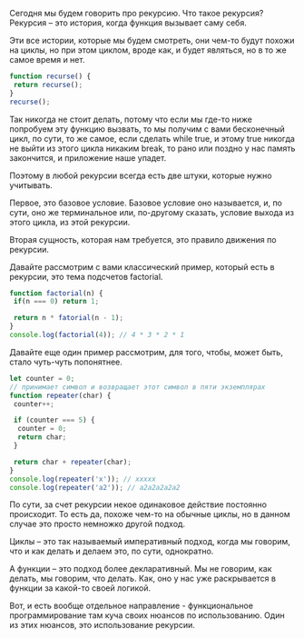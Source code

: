 Сегодня мы будем говорить про рекурсию. Что такое рекурсия? Рекурсия – это история, когда функция вызывает саму себя.

Эти все истории, которые мы будем смотреть, они чем-то будут похожи на циклы, но при этом циклом, вроде как,
и будет являться, но в то же самое время и нет.
```js
function recurse() {
 return recurse();
}
recurse();
```
Так никогда не стоит делать, потому что если мы где-то ниже попробуем эту функцию вызвать, то мы получим с вами бесконечный цикл, по сути, то же самое, если сделать while true, и этому true никогда не выйти из этого цикла никаким break, то рано или поздно у нас память закончится, и приложение наше упадет.

Поэтому в любой рекурсии всегда есть две штуки, которые нужно учитывать.

Первое, это базовое условие. Базовое условие оно называется, и, по сути, оно же терминальное или, по-другому сказать, условие выхода из этого цикла, из этой рекурсии.

Вторая сущность, которая нам требуется, это правило движения по рекурсии. 

Давайте рассмотрим с вами классический пример, который есть в рекурсии, это тема подсчетов factorial.
```js
function factorial(n) {
 if(n === 0) return 1;

 return n * fatorial(n - 1);
}
console.log(factorial(4)); // 4 * 3 * 2 * 1
```


Давайте еще один пример рассмотрим, для того, чтобы, может быть, стало чуть-чуть попонятнее. 
```js
let counter = 0;
// принимает символ и возвращает этот символ в пяти экземплярах
function repeater(char) {
 counter++;

 if (counter === 5) {
  counter = 0;
  return char;
 }

 return char + repeater(char);
}
console.log(repeater('x')); // xxxxx
console.log(repeater('a2')); // a2a2a2a2a2
```

По сути, за счет рекурсии некое одинаковое действие постоянно происходит. То есть да, похоже чем-то на обычные циклы, но в данном случае это просто немножко другой подход. 

Циклы – это так называемый императивный подход, когда мы говорим, что и как делать и делаем это, по сути, однократно.

А функции – это подход более декларативный. Мы не говорим, как делать, мы говорим, что делать. Как, оно у нас уже раскрывается в функции за какой-то своей логикой.

Вот, и есть вообще отдельное направление - функциональное программирование  там куча своих нюансов по использованию. Один из этих нюансов, это использование рекурсии.